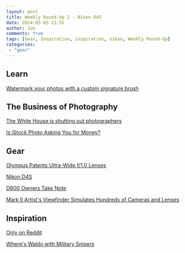 ```yaml
---
layout: post
title: Weekly Round-Up 2 - Nikon D4S
date: 2014-03-03 13:55
author: Jon
comments: true
tags: [Gear, Inspiration, inspiration, nikon, Weekly Round-Up]
categories:
 - "gear"
---
```

<h2>Learn</h2>
<a href="http://digital-photography-school.com/make-signature-brush-photoshop" target="_blank">Watermark your photos with a custom signature brush</a>
<h2>The Business of Photography</h2>
<a href="http://pdnpulse.pdnonline.com/2014/02/white-house-shuts-out-photographers-again-so-now-what.html#.Uwuet8tN_IM.twitter" target="_blank">The White House is shutting out photographers</a>

<a href="http://fstoppers.com/istock-photo-overpaid-photographers-wants-money-back?utm_source=feedburner&amp;utm_medium=feed&amp;utm_campaign=Feed%3A+fstoppersfeed+%28fstoppers%29" target="_blank">Is iStock Photo Asking You for Money?</a>
<h2>Gear</h2>
<a href="http://petapixel.com/2014/02/21/olympus-patents-impressive-12mm-and-14mm-f1-0-lenses/" target="_blank">Olympus Patents Ultra-Wide f/1.0 Lenses</a>

<a href="http://www.nikonusa.com/en/About-Nikon/Press-Room/Press-Release/hrxaj8hg/Dominate-the-Decisive-Moment%2C-Again%3A-The-Nikon-D4S-HD-SLR-is-the-Formidable-Fusion-of-Speed-and-Accuracy.html" target="_blank">Nikon D4S</a>

<a href="http://fstoppers.com/finally-a-technical-service-advisory-for-the-nikon-d600" target="_blank">D600 Owners Take Note</a>

<a href="Mark II Artist's Viewfinder Simulates Hundreds of Cameras and Lenses" target="_blank">Mark II Artist's Viewfinder Simulates Hundreds of Cameras and Lenses</a>
<h2>Inspiration</h2>
<a href="http://www.reddit.com/r/macroporn" target="_blank">Only on Reddit</a>

<a href="http://petapixel.com/2014/02/26/camouflage-photo-series-shows-just-well-sharpshooters-can-hide-plain-sight/" target="_blank">Where's Waldo with Military Snipers</a>
